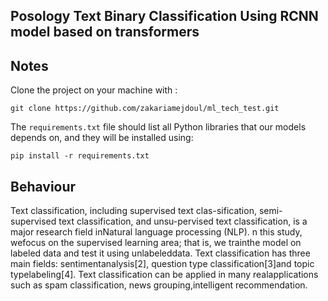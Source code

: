 ## Posology Text Binary Classification Using RCNN model based on transformers

## Notes

Clone the project on your machine with :

```
git clone https://github.com/zakariamejdoul/ml_tech_test.git
```

The `requirements.txt` file should list all Python libraries that our models depends on, and they will be installed using:

```
pip install -r requirements.txt
```

## Behaviour

Text classification, including supervised text clas-sification, semi-supervised text classification, and unsu-pervised text classification, is a major research field inNatural language processing (NLP).
n this study, wefocus on the supervised learning area; that is, we trainthe model on labeled data and test it using unlabeleddata. Text classification has three main fields: sentimentanalysis[2], question type classification[3]and topic typelabeling[4]. Text classification can be applied in many realapplications such as spam classification, news grouping,intelligent recommendation.

